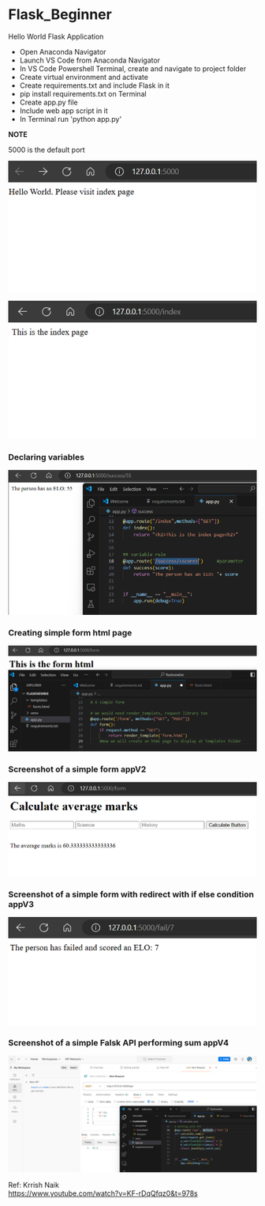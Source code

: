 # Flask_Beginner

Hello World Flask Application
- Open Anaconda Navigator
- Launch VS Code from Anaconda Navigator
- In VS Code Powershell Terminal, create and navigate to project folder
- Create virtual environment and activate
- Create requirements.txt and include Flask in it
- pip install requirements.txt on Terminal
- Create app.py file
- Include web app script in it
- In Terminal run 'python app.py'

**NOTE**

5000 is the default port


![alt text](https://github.com/rog-SARTHAK/Flask_Beginner/blob/main/Assets/01.png)

![alt text](https://github.com/rog-SARTHAK/Flask_Beginner/blob/main/Assets/02.png)


### Declaring variables

![alt text](https://github.com/rog-SARTHAK/Flask_Beginner/blob/main/Assets/03.png)

### Creating simple form html page

![alt text](https://github.com/rog-SARTHAK/Flask_Beginner/blob/main/Assets/04.png)

### Screenshot of a simple form appV2

![alt text](https://github.com/rog-SARTHAK/Flask_Beginner/blob/main/Assets/05.png)

### Screenshot of a simple form with redirect with if else condition appV3

![alt text](https://github.com/rog-SARTHAK/Flask_Beginner/blob/main/Assets/06.png)


### Screenshot of a simple Falsk API performing sum appV4

![alt text](https://github.com/rog-SARTHAK/Flask_Beginner/blob/main/Assets/07.png)

Ref: Krrish Naik\
https://www.youtube.com/watch?v=KF-rDqQfqz0&t=978s
